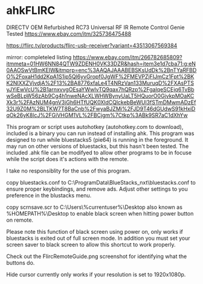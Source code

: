 # ahkFLIRC
DIRECTV OEM Refurbished RC73 Universal RF IR Remote Control Genie Tested
https://www.ebay.com/itm/325736475488

https://flirc.tv/products/flirc-usb-receiver?variant=43513067569384

mirror: completeled listing
https://www.ebay.com/itm/266782685809?itmmeta=01HW6NN84QTW9ZDENH0VK33DZR&hash=item3e1d7cba71:g:eN0AAOSwVtBmKEIW&itmprp=enc%3AAQAJAAABEBSKsUdDk%2BnTYaRFBDO%2FoxaH1dd2KpA1S1ip5Ql6yvGropf0JgWF%2FMEVPZjFIJmCz1Fpt%2BKK2NIXXZVjvdjA%2F13%2BA8776xfaLe4T4NRzVan133MuruqD%2FXAsPTSyJYiEwVcU%2B1arnxvvgOEsaYWwIvTQ9qax7hQRzp%2FgalqeSCEjq6TvBbwSeBLpW56zAb9Cg4h1nweNAcXLWHWBynyUaLT5HQuorO0GjvkpMOaKCXk3r%2FAzNUM4gnV3iGh6HTfUQK0XldCQlckebBeWUl3fSTmDMwmADzEf32U9Z0M%2BLTKW7T8BaCnb%2FwyaBJZMi%2FJD9T46dGUdwS91kHxiDqOk26yK8lcJ%2FGiVHGM1VL%2FBCjgm%7Ctkp%3ABk9SR7aC1dXhYw

This program or script uses autohotkey (autohotkey.com to download), included is a binary you can run instead of installing ahk. This program was designed to run while bluestacks5 (pie64) is running in the foreground. It may run on other versions of bluestacks, but this hasn't been tested. The included .ahk file can be modifyed to allow other programs to be in focuse while the script does it's actions with the remote.

I take no responsiblity for the use of this program.

copy bluestacks.conf to C:\ProgramData\BlueStacks_nxt\bluestacks.conf to ensure proper keybindings, and remove ads. Adjust other settings to you preference in the blustacks menu.

copy scrnsave.scr to C:\Users\\%currentuser%\Desktop also known as %HOMEPATH%\Desktop to enable black screen when hitting power button on remote.

Please note this function of black screen using power on, only works if bluestacks is exited out of full screen mode. In addition you must set your screen saver to black screen to allow this shortcut to work properly.

Check out the FlircRemoteGuide.png screenshot for identifying what the buttons do.

Hide cursor currently only works if your resolution is set to 1920x1080p.
